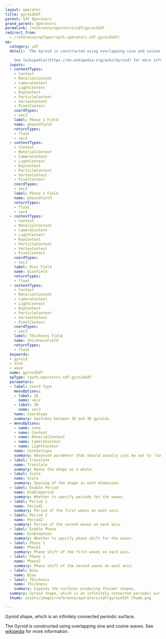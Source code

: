 ```yaml
---
layout: operator
title: gyroidSdf
parent: Sdf Operators
grand_parent: Operators
permalink: /reference/operators/sdf/gyroidSdf
redirect_from:
  - /reference/opType/raytk.operators.sdf.gyroidSdf/
op:
  category: sdf
  detail: 'The Gyroid is constructed using overlapping sine and cosine waves.

    See [wikipedia](https://en.wikipedia.org/wiki/Gyroid) for more information.'
  inputs:
  - contextTypes:
    - Context
    - MaterialContext
    - CameraContext
    - LightContext
    - RayContext
    - ParticleContext
    - VertexContext
    - PixelContext
    coordTypes:
    - vec3
    label: Phase 1 Field
    name: phase1Field
    returnTypes:
    - float
    - vec4
  - contextTypes:
    - Context
    - MaterialContext
    - CameraContext
    - LightContext
    - RayContext
    - ParticleContext
    - VertexContext
    - PixelContext
    coordTypes:
    - vec3
    label: Phase 2 Field
    name: phase2Field
    returnTypes:
    - float
    - vec4
  - contextTypes:
    - Context
    - MaterialContext
    - CameraContext
    - LightContext
    - RayContext
    - ParticleContext
    - VertexContext
    - PixelContext
    coordTypes:
    - vec3
    label: Bias Field
    name: biasField
    returnTypes:
    - float
  - contextTypes:
    - Context
    - MaterialContext
    - CameraContext
    - LightContext
    - RayContext
    - ParticleContext
    - VertexContext
    - PixelContext
    coordTypes:
    - vec3
    label: Thickness Field
    name: thicknessField
    returnTypes:
    - float
  keywords:
  - gyroid
  - sine
  - wave
  name: gyroidSdf
  opType: raytk.operators.sdf.gyroidSdf
  parameters:
  - label: Coord Type
    menuOptions:
    - label: 2D
      name: vec2
    - label: 3D
      name: vec3
    name: Coordtype
    summary: Switches between 2D and 3D gyroids.
  - menuOptions:
    - name: none
    - name: Context
    - name: MaterialContext
    - name: CameraContext
    - name: LightContext
    name: Contexttype
    summary: Advanced parameter that should usually just be set to `Context`.
  - label: Translate
    name: Translate
    summary: Moves the shape as a whole.
  - label: Scale
    name: Scale
    summary: Spacing of the shape in each dimension.
  - label: Enable Period
    name: Enableperiod
    summary: Whether to specify periods for the waves.
  - label: Period 1
    name: Period1
    summary: Period of the first waves on each axis.
  - label: Period 2
    name: Period2
    summary: Period of the second waves on each axis.
  - label: Enable Phase
    name: Enablephase
    summary: Whether to specify phase shift for the waves.
  - label: Phase 1
    name: Phase1
    summary: Phase shift of the first waves on each axis.
  - label: Phase 2
    name: Phase2
    summary: Phase shift of the second waves on each axis.
  - label: Bias
    name: Bias
  - label: Thickness
    name: Thickness
    summary: Expands the surfaces producing thicker shapes.
  summary: Gyroid shape, which is an infinitely connected periodic surface.
  thumb: assets/images/reference/operators/sdf/gyroidSdf_thumb.png

---
```



Gyroid shape, which is an infinitely connected periodic surface.

The Gyroid is constructed using overlapping sine and cosine waves.
See [wikipedia](https://en.wikipedia.org/wiki/Gyroid) for more information.